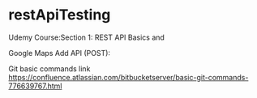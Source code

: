 # restApiTesting
Udemy Course:Section 1: REST API Basics and

Google Maps Add API (POST):


Git basic commands link
https://confluence.atlassian.com/bitbucketserver/basic-git-commands-776639767.html
